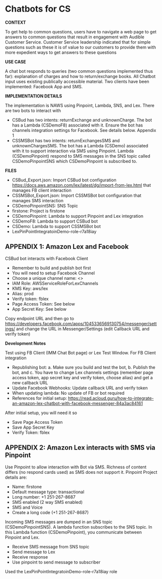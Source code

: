 # Chatbots for CS
**CONTEXT**

To get help to common questions, users have to navigate a web page to get answers to common questions that result in engagement with Audible Customer Service.  Customer Service leadership indicated that for simple questions such as these it is of value to our customers to provide them with more expedient ways to get answers to these questions 

**USE CASE**

A chat bot  responds to queries (two common questions implemented thus far): explanation of charges and how to return/exchange books.  All Chatbot input uses existing publically accessible material.  Two clients have been implemented: Facebook App and SMS. 

**IMPLEMENTATION DETAILS**

The implementation is NAWS using Pinpoint, Lambda, SNS, and Lex. There are two bots to interact with
- CSBud  has two intents: returnExchange and unknownCharge. The bot has a Lambda (CSDemoF8) associated with it. Ensure the bot has channels integration settings for Facebook. See details below. Appendix 1
- CSSMSBot has two intents: returnExchangesSMS and unknownChargesSMS. The bot has a Lambda (CSDemo) associated with it to support interaction via SMS using Pinpoint. Lambda (CSDemoPinpoint) respond to SMS messages in the SNS topic called CSDemoPinpointSNS which CSDemoPinpoint is subscribed to.

**FILES**
- CSBud_Export.json: Import CSBud bot configuration https://docs.aws.amazon.com/lex/latest/dg/import-from-lex.html that manages FB client interaction
- CSSMSBot_Export.json: Import CSSMSBot bot configuration that manages SMS interaction 
- CSDemoPinpointSNS: SNS Topic
- firstone: Project is firstone
- CSDemoPinpoint: Lambda to support Pinpoint and Lex integration
- CSDemoF8: Lambda to support CSBud bot
- CSDemo: Lambda to support CSSMSBot bot
- LexPinPointIntegratoinDemo-role-r7a18iay 

## APPENDIX 1: Amazon Lex and Facebook
CSBud bot interacts with Facebook Client
- Remember to build and publish bot first
- You will need to setup Facebook Channel
- Choose a unique channel name: <<whatever you want>>
- IAM Role: AWSServiceRoleForLexChannels
- KMS Key: aws/lex
- Alias: prod
- Verify token: fblex
- Page Access Token: See below
- App Secret Key: See below

Copy endpoint URL and then go to https://developers.facebook.com/apps/1045336569130754/messenger/settings/ and change the URL in Messenger/Settings (edit Callback URL and verify token)

**Development Notes**

Test using FB Client (IMM Chat Bot page) or Lex Test Window. For FB Client integration
- Republishing bot: a. Make sure you build and test the bot, b. Publish the bot, and c. You have to change Lex channels settings (remember page access token, app secret key and verify token, choose alias) and get a new callback URL
- Update Facebook Webhooks: Update callback URL and verify token
- When updating lambda: No update of FB or bot required
- References for initial setup: https://read.acloud.guru/how-to-integrate-an-amazon-lex-chatbot-with-facebook-messenger-84a3ac84161

After initial setup, you will need it so 
- Save Page Access Token
- Save App Secret Key
- Verify Token: fblex

## APPENDIX 2: Amazon Lex interacts with SMS via Pinpoint
Use Pinpoint to allow interaction with Bot via SMS. Richness of content differs (no respond cards used) as SMS does not support it. Pinpoint Project details are:

- Name: firstone
- Default message type: transactional
- Long number: +1 251-267-8687
- SMS enabled (2 way SMS enabled)
- SMS and Voice
- Create a long code (+1 251-267-8687)

Incoming SMS messages are dumped in an SNS topic (CSDemoPinpointSNS). A lambda function subscribes to the SNS topic. In this Lambda function (CSDemoPinpoint), you communicate between Pinpoint and Lex.
- Receive SMS message from SNS topic
- Send message to Lex
- Receive response
- Use pinpoint to send message to subscriber

Used the LexPinPointIntegratoinDemo-role-r7a18iay role
